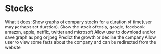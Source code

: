 # Stocks
What it does:
  Show graphs of company stocks for a duration of time(user may perhaps set duration).
  Show the stock of tesla, google, facebook, amazon, apple, netflix, twitter and microsoft
  Allow user to download and/or save graph as png or jpeg
  Predict the growth or decline the company
  Allow user to view some facts about the company and can  be redirected from the website
